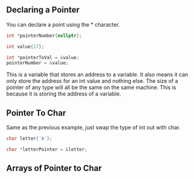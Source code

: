 
## Declaring a Pointer
You can declare a point using the * character. 

```C++
int *pointerNumber{nullptr};

int value{17};

int *pointerToVal = &value;
pointerNumber = &value;
```

This is a variable that stores an address to a variable. It also means it can only store the address for an int value and nothing else. The size of a pointer of any type will all be the same on the same machine. This is because it is storing the address of a variable.
## Pointer To Char
Same as the previous example, just swap the type of int out with char.
```C++
char letter{'A'};

char *letterPointer = &letter;
```

## Arrays of Pointer to Char
